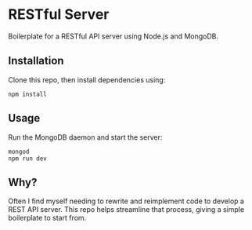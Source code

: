 # RESTful Server
Boilerplate for a RESTful API server using Node.js and MongoDB.

## Installation
Clone this repo, then install dependencies using:
```
npm install
```

## Usage
Run the MongoDB daemon and start the server:
```
mongod
npm run dev
```

## Why?
Often I find myself needing to rewrite and reimplement code to develop a REST API server. This repo helps streamline that process, giving a simple boilerplate to start from.
